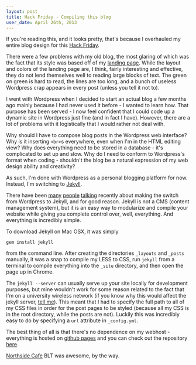 ```yaml
---
layout: post
title: Hack Friday - Compiling this blog
user_date: April 26th, 2013
---
```

If you're reading this, and it looks pretty, that's because I overhauled my entire blog design for this [Hack Friday](https://twitter.com/noahsark769/status/327836477851574273).

There were a few problems with my old blog, the most glaring of which was the fact that its style was based off of my [landing page](http://noahgilmore.com). While the layout and colors of the landing page are, I think, fairly interesting and effective, they do not lend themselves well to reading large blocks of text. The green on green is hard to read, the lines are too long, and a bunch of useless Wordpress crap appears in every post (unless you tell it not to).

I went with Wordpress when I decided to start an actual blog a few months ago mainly because I had never used it before - I wanted to learn how. That purpose has been served - I now feel confident that I could code up a dynamic site in Wordpress just fine (and in fact I have). However, there are a lot of problems with it logistically that I would rather not deal with.

Why should I have to compose blog posts in the Wordpress web interface? Why is it inserting `<br>`s everywhere, even when I'm in the HTML editing view? Why does everything need to be stored in a database - it's complicated to set up and slow. Why do I need to conform to Wordpress's format when coding - shouldn't the blog be a natural expression of my web design ability and creativity?

As such, I'm done with Wordpress as a personal blogging platform for now. Instead, I'm switching to [Jekyll](http://jekyllrb.com).

There have been [many](http://csswizardry.com/2012/12/a-new-css-wizardry/) [people](http://blog.chrisblunt.com/switching-to-jekyll/) [talking](https://www.google.com/search?q=switching+to+jekyll&aq=f&oq=switching+to+jekyll&aqs=chrome.0.57j60.2686j0&sourceid=chrome&ie=UTF-8) recently about making the switch from Wordpress to Jekyll, and for good reason. Jekyll is not a CMS (content management system), but it is an easy way to modularize and compile your website while giving you complete control over, well, everything. And everything is incredibly simple.

To download Jekyll on Mac OSX, it was simply 

`gem install jekyll`

from the command line. After creating the directories `_layouts` and `_posts` manually, it was a snap to compile my LESS to CSS, run `jekyll` from a terminal to compile everything into the `_site` directory, and then open the page up in Chrome.

The `jekyll --server` can usually serve up your site locally for development purposes, but mine wouldn't work for some reason related to the fact that I'm on a university wireless network (if you know why this would affect the jekyll server, [tell me](http://twitter.com/noahsark769)). This meant that I had to specify the full path to all of my CSS files in order for the post pages to be styled (because all my CSS is in the root directory, while the posts are not). Luckily this was incredibly easy to do by specifying a `url` attribute in `_config.yml`.

The best thing of all is that there's no dependence on my webhost - everything is hosted on [github pages](http://pages.github.com/) and you can check out the repository [here](https://github.com/noahsark769/noahsark769.github.io).

[Northside Cafe](http://northsidecafe.net/) BLT was awesome, by the way.